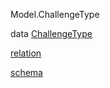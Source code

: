 Model.ChallengeType

data [ChallengeType](Model-ChallengeType.html#t:ChallengeType)

[relation](Model-ChallengeType.html#v:relation)

[schema](Model-ChallengeType.html#v:schema)
